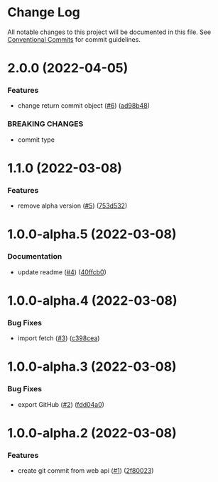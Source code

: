 # Change Log

All notable changes to this project will be documented in this file.
See [Conventional Commits](https://conventionalcommits.org) for commit guidelines.

<a name="2.0.0"></a>

# 2.0.0 (2022-04-05)

### Features

- change return commit object ([#6](https://github.com/Himenon/github-api-create-commit/issues/6)) ([ad98b48](https://github.com/Himenon/github-api-create-commit/commit/ad98b48))

### BREAKING CHANGES

- commit type

<a name="1.1.0"></a>

# 1.1.0 (2022-03-08)

### Features

- remove alpha version ([#5](https://github.com/Himenon/github-api-create-commit/issues/5)) ([753d532](https://github.com/Himenon/github-api-create-commit/commit/753d532))

<a name="1.0.0-alpha.5"></a>

# 1.0.0-alpha.5 (2022-03-08)

### Documentation

- update readme ([#4](https://github.com/Himenon/github-api-create-commit/issues/4)) ([40ffcb0](https://github.com/Himenon/github-api-create-commit/commit/40ffcb0))

<a name="1.0.0-alpha.4"></a>

# 1.0.0-alpha.4 (2022-03-08)

### Bug Fixes

- import fetch ([#3](https://github.com/Himenon/github-api-create-commit/issues/3)) ([c398cea](https://github.com/Himenon/github-api-create-commit/commit/c398cea))

<a name="1.0.0-alpha.3"></a>

# 1.0.0-alpha.3 (2022-03-08)

### Bug Fixes

- export GitHub ([#2](https://github.com/Himenon/github-api-create-commit/issues/2)) ([fdd04a0](https://github.com/Himenon/github-api-create-commit/commit/fdd04a0))

<a name="1.0.0-alpha.2"></a>

# 1.0.0-alpha.2 (2022-03-08)

### Features

- create git commit from web api ([#1](https://github.com/Himenon/github-api-create-commit/issues/1)) ([2f80023](https://github.com/Himenon/github-api-create-commit/commit/2f80023))
